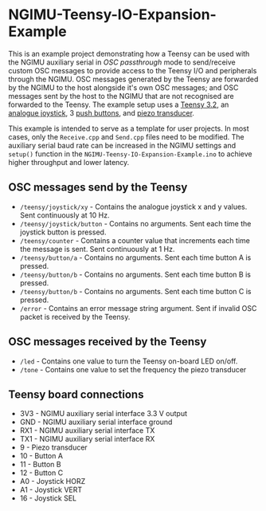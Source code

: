 NGIMU-Teensy-IO-Expansion-Example
=================================

This is an example project demonstrating how a Teensy can be used with the NGIMU auxiliary serial in *OSC passthrough* mode to send/receive custom OSC messages to provide access to the Teensy I/O and peripherals through the NGIMU.  OSC messages generated by the Teensy are forwarded by the NGIMU to the host alongside it's own OSC messages; and OSC messages sent by the host to the NGIMU that are not recognised are forwarded to the Teensy.  The example setup uses a [Teensy 3.2](https://www.pjrc.com/store/teensy32.html), an [analogue joystick](https://www.sparkfun.com/products/9032), 3 [push buttons](http://www.mouser.co.uk/search/ProductDetail.aspx?R=0virtualkey0virtualkeyFSM4JAH), and [piezo transducer](https://www.sparkfun.com/products/10293).

This example is intended to serve as a template for user projects.  In most cases, only the `Receive.cpp` and `Send.cpp` files need to be modified.  The auxiliary serial baud rate can be increased in the NGIMU settings and `setup()` function in the `NGIMU-Teensy-IO-Expansion-Example.ino` to achieve higher throughput and lower latency.

OSC messages send by the Teensy
-------------------------------
* `/teensy/joystick/xy` - Contains the analogue joystick x and y values.  Sent continuously at 10 Hz.
* `/teensy/joystick/button` - Contains no arguments.  Sent each time the joystick button is pressed.
* `/teensy/counter` - Contains a counter value that increments each time the message is sent.  Sent continuously at 1 Hz.
* `/teensy/button/a` - Contains no arguments.  Sent each time button A is pressed.
* `/teensy/button/b` - Contains no arguments.  Sent each time button B is pressed.
* `/teensy/button/b` - Contains no arguments.  Sent each time button C is pressed.
* `/error` - Contains an error message string argument.  Sent if invalid OSC packet is received by the Teensy.

OSC messages received by the Teensy
-----------------------------------
* `/led` - Contains one value to turn the Teensy on-board LED on/off.
* `/tone` - Contains one value to set the frequency the piezo transducer

Teensy board connections
------------------------
* 3V3 - NGIMU auxiliary serial interface 3.3 V output
* GND - NGIMU auxiliary serial interface ground
* RX1 - NGIMU auxiliary serial interface TX
* TX1 - NGIMU auxiliary serial interface RX
* 9 - Piezo transducer
* 10 - Button A
* 11 - Button B
* 12 - Button C
* A0 - Joystick HORZ
* A1 - Joystick VERT
* 16 - Joystick SEL
